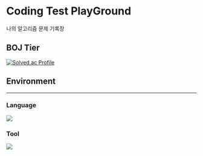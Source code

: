 # Coding Test PlayGround
나의 알고리즘 문제 기록장

## BOJ Tier

[![Solved.ac Profile](http://mazassumnida.wtf/api/v2/generate_badge?boj=thomas1002)](https://solved.ac/thomas1002/)

## Environment
--------------
### Language
  <img src="https://img.shields.io/badge/C++-00599C?style=for-the-badge&logo=C++&logoColor=white">
  
### Tool
  <img src="https://img.shields.io/badge/visualstudiocode-007ACC?style=for-the-badge&logo=visualstudiocode&logoColor=white">
